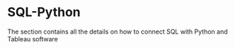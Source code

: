 # SQL-Python
The section contains all the details on how to connect SQL with Python and Tableau software
